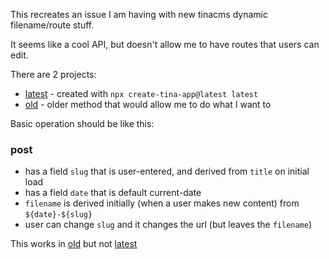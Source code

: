 This recreates an issue I am having with new tinacms dynamic filename/route stuff.

It seems like a cool API, but doesn't allow me to have routes that users can edit.


There are 2 projects:

- [latest](latest/) - created with `npx create-tina-app@latest latest`
- [old](old/) - older method that would allow me to do what I want to

Basic operation should be like this:

### post

- has a field `slug` that is user-entered, and derived from `title` on initial load
- has a field `date` that is default current-date
- `filename` is derived initially (when a user makes new content) from `${date}-${slug}`
- user can change `slug` and it changes the url (but leaves the `filename`)

This works in [old](old/) but not [latest](latest/)